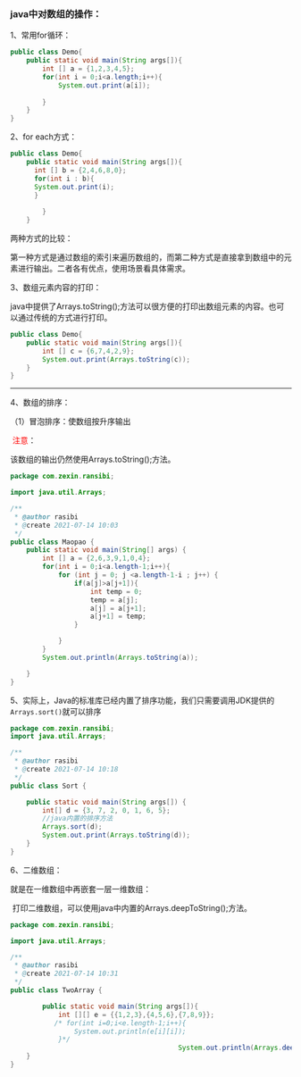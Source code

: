 ###               java中对数组的操作：

1、常用for循环：

```java
public class Demo{
    public static void main(String args[]){
        int [] a = {1,2,3,4,5};
        for(int i = 0;i<a.length;i++){
            System.out.print(a[i]);
            
        }
    }
}
```



2、for each方式：

```java
public class Demo{
    public static void main(String args[]){
      int [] b = {2,4,6,8,0};
      for(int i : b){
      System.out.print(i);
      }
            
        }
    }

```





两种方式的比较：

​        第一种方式是通过数组的索引来遍历数组的，而第二种方式是直接拿到数组中的元素进行输出。二者各有优点，使用场景看具体需求。



3、数组元素内容的打印：

​             java中提供了Arrays.toString();方法可以很方便的打印出数组元素的内容。也可以通过传统的方式进行打印。

```java
public class Demo{
    public static void main(String args[]){
        int [] c = {6,7,4,2,9};
        System.out.print(Arrays.toString(c));
    }
}
```



----------------------------------------------------------------------------------------------------------------------------------------------------------------------------------------



4、数组的排序：

（1）冒泡排序：使数组按升序输出

<span style=color:red> 注意</span>：

该数组的输出仍然使用Arrays.toString();方法。

```java
package com.zexin.ransibi;

import java.util.Arrays;

/**
 * @author rasibi
 * @create 2021-07-14 10:03
 */
public class Maopao {
    public static void main(String[] args) {
        int [] a = {2,6,3,9,1,0,4};
        for(int i = 0;i<a.length-1;i++){
            for (int j = 0; j <a.length-1-i ; j++) {
                if(a[j]>a[j+1]){
                    int temp = 0;
                    temp = a[j];
                    a[j] = a[j+1];
                    a[j+1] = temp;
                }

            }
        }
        System.out.println(Arrays.toString(a));

    }
}

```



5、实际上，Java的标准库已经内置了排序功能，我们只需要调用JDK提供的`Arrays.sort()`就可以排序

```java
package com.zexin.ransibi;
import java.util.Arrays;

/**
 * @author rasibi
 * @create 2021-07-14 10:18
 */
public class Sort {

    public static void main(String args[]) {
        int[] d = {3, 7, 2, 0, 1, 6, 5};
        //java内置的排序方法
        Arrays.sort(d);
        System.out.print(Arrays.toString(d));
    }
}


```



6、二维数组：

就是在一维数组中再嵌套一层一维数组：

​      打印二维数组，可以使用java中内置的Arrays.deepToString();方法。

```java
package com.zexin.ransibi;

import java.util.Arrays;

/**
 * @author rasibi
 * @create 2021-07-14 10:31
 */
public class TwoArray {

        public static void main(String args[]){
            int [][] e = {{1,2,3},{4,5,6},{7,8,9}};
           /* for(int i=0;i<e.length-1;i++){
                System.out.println(e[i][i]);
            }*/
                                          System.out.println(Arrays.deepToString(e));
    }
}
```
